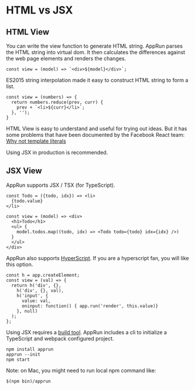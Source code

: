 # HTML vs JSX

## HTML View

You can write the view function to generate HTML string. AppRun parses the HTML string into virtual dom. It then calculates the differences against the web page elements and renders the changes.

```
const view = (model) => `<div>${model}</div>`;
```
ES2015 string interpolation made it easy to construct HTML string to form a list.
```
const view = (numbers) => {
  return numbers.reduce(prev, curr) {
    prev + `<li>${curr}</li>`;
  }, '');
}
```

HTML View is easy to understand and useful for trying out ideas. 
But it has some problems that have been documented by the Facebook React team:
[Why not template literals](http://facebook.github.io/jsx/#why-not-template-literals)

Using JSX in production is recommended. 

## JSX View

AppRun supports JSX / TSX (for TypeScript).

```
const Todo = ({todo, idx}) => <li>
  {todo.value}
</li>

const view = (model) => <div>
  <h1>Todo</h1>
  <ul> {
    model.todos.map((todo, idx) => <Todo todo={todo} idx={idx} />)
  }
  </ul>
</div>

```

AppRun also supports [HyperScript](https://github.com/dominictarr/hyperscript).
If you are a hyperscript fan, you will like this option.

```
const h = app.createElement;
const view = (val) => {
  return h('div', {},
    h('div', {}, val),
    h('input', {
      value: val,
      oninput: function() { app.run('render', this.value)}
    }, null)
  );
};
```

Using JSX requires a [build tool](build.md). AppRun includes a cli to initialize a TypeScript and webpack configured project.

```
npm install apprun
apprun --init
npm start
```
Note: on Mac, you might need to run local npm command like:
```
$(npm bin)/apprun
```